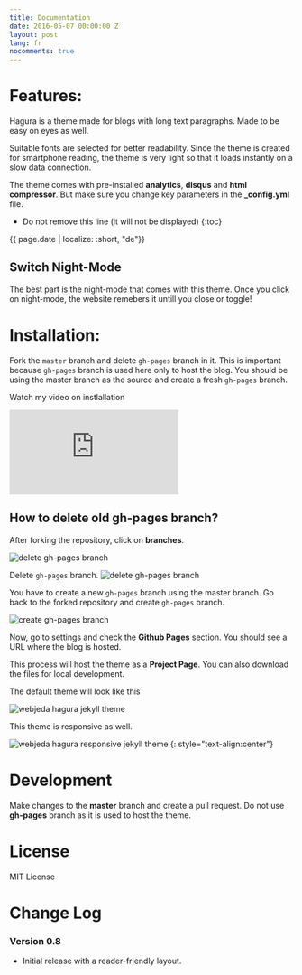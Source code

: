 ```yaml
---
title: Documentation
date: 2016-05-07 00:00:00 Z
layout: post
lang: fr
nocomments: true
---
```


# Features:
Hagura is a theme made for blogs with long text paragraphs. Made to be easy on eyes as well. 

Suitable fonts are selected for better readability. Since the theme is created for smartphone reading, the theme is very light so that it loads instantly on a slow data connection.

The theme comes with pre-installed **analytics**, **disqus** and **html compressor**. But make sure you change key parameters in the **_config.yml** file.

* Do not remove this line (it will not be displayed) 
{:toc}


{{ page.date | localize: :short,  "de"}}

## Switch Night-Mode
The best part is the night-mode that comes with this theme. Once you click on night-mode, the website remebers it untill you close or toggle!

# Installation: 
Fork the ``master`` branch and delete ``gh-pages`` branch in it. This is important because ``gh-pages`` branch is used here only to host the blog. You should be using the master branch as the source and create a fresh ``gh-pages`` branch.

Watch my video on instlallation
<iframe class="video" src="https://www.youtube.com/embed/T2nx6tj-ZH4?rel=0?rel=0" frameborder="0" allowfullscreen></iframe>

## How to delete old **gh-pages** branch?
After forking the repository, click on **branches**.

![delete gh-pages branch](http://blog.webjeda.com/images/delete-github-branch.png)

Delete ``gh-pages`` branch.
![delete gh-pages branch](http://blog.webjeda.com/images/delete-github-branch-2.png)

You have to create a new ``gh-pages`` branch using the master branch. Go back to the forked repository and create ``gh-pages`` branch.

![create gh-pages branch](http://blog.webjeda.com/images/create-gh-pages-branch.JPG)

Now, go to settings and check the **Github Pages** section. You should see a URL where the blog is hosted.

This process will host the theme as a **Project Page**. You can also download the files for local development. 

The default theme will look like this

![webjeda hagura jekyll theme]({{site.baseurl}}/images/hagura-1.png)


This theme is responsive as well.

![webjeda hagura responsive jekyll theme]({{site.baseurl}}/images/hagura-responsive.png)
{: style="text-align:center"}

# Development
Make changes to the **master** branch and create a pull request. Do not use **gh-pages** branch as it is used to host the theme.

# License
MIT License

# Change Log

### Version 0.8
* Initial release with a reader-friendly layout.
